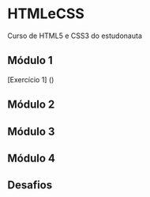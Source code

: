 # HTMLeCSS
 Curso de HTML5 e CSS3 do estudonauta

 ## Módulo 1
 [Exercício 1] ()
 
 ## Módulo 2

 ## Módulo 3

 ## Módulo 4

 ## Desafios
 
